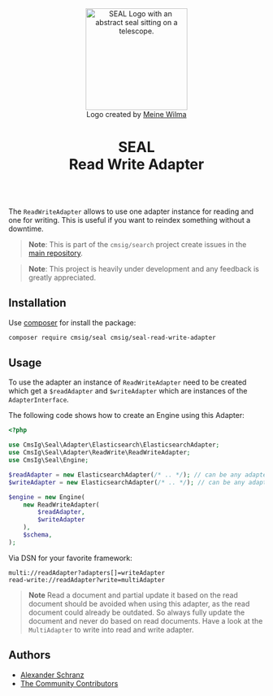 <div align="center">
    <img alt="SEAL Logo with an abstract seal sitting on a telescope." src="https://avatars.githubusercontent.com/u/120221538?s=400&v=6" width="200" height="200">
</div>

<div align="center">Logo created by <a href="https://cargocollective.com/meinewilma">Meine Wilma</a></div>

<h1 align="center">SEAL <br /> Read Write Adapter</h1>

<br />
<br />

The `ReadWriteAdapter` allows to use one adapter instance for reading
and one for writing. This is useful if you want to reindex something
without a downtime.

> **Note**:
> This is part of the `cmsig/search` project create issues in the [main repository](https://github.com/php-cmsig/search).

> **Note**:
> This project is heavily under development and any feedback is greatly appreciated.

## Installation

Use [composer](https://getcomposer.org/) for install the package:

```bash
composer require cmsig/seal cmsig/seal-read-write-adapter
```

## Usage

To use the adapter an instance of `ReadWriteAdapter` need to be created
which get a `$readAdapter` and `$writeAdapter` which are instances of the
`AdapterInterface`.

The following code shows how to create an Engine using this Adapter:

```php
<?php

use CmsIg\Seal\Adapter\Elasticsearch\ElasticsearchAdapter;
use CmsIg\Seal\Adapter\ReadWrite\ReadWriteAdapter;
use CmsIg\Seal\Engine;

$readAdapter = new ElasticsearchAdapter(/* .. */); // can be any adapter
$writeAdapter = new ElasticsearchAdapter(/* .. */); // can be any adapter

$engine = new Engine(
    new ReadWriteAdapter(
        $readAdapter,
        $writeAdapter
    ),
    $schema,
);
```

Via DSN for your favorite framework:

```env
multi://readAdapter?adapters[]=writeAdapter
read-write://readAdapter?write=multiAdapter
```

> **Note**
> Read a document and partial update it based on the read document should be avoided
> when using this adapter, as the read document could already be outdated. So always
> fully update the document and never do based on read documents.
> Have a look at the `MultiAdapter` to write into read and write adapter.

## Authors

- [Alexander Schranz](https://github.com/alexander-schranz/)
- [The Community Contributors](https://github.com/php-cmsig/search/graphs/contributors)
